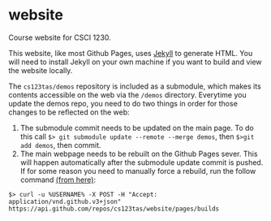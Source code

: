 # website
Course website for CSCI 1230.

This website, like most Github Pages, uses [Jekyll](https://jekyllrb.com/) to generate HTML. You will need to install Jekyll on your own machine if you want to build and view the website locally.

The `cs123tas/demos` repository is included as a submodule, which makes its contents accessible on the web via the `/demos` directory. Everytime you update the demos repo, you need to do two things in order for those changes to be reflected on the web:
1) The submodule commit needs to be updated on the main page. To do this call `$> git submodule update --remote --merge demos`, then `$>git add demos`, then commit.
2) The main webpage needs to be rebuilt on the Github Pages sever. This will happen automatically after the submodule update commit is pushed. If for some reason you need to manually force a rebuild, run the follow command [(from here)](https://docs.github.com/en/rest/reference/repos#request-a-github-pages-build):
```
$> curl -u %USERNAME% -X POST -H "Accept: application/vnd.github.v3+json" https://api.github.com/repos/cs123tas/website/pages/builds
```
